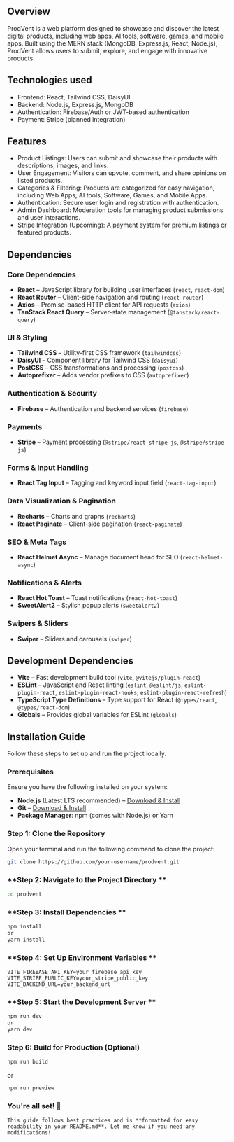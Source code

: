 ## Overview
ProdVent is a web platform designed to showcase and discover the latest digital products, including web apps, AI tools, software, games, and mobile apps. Built using the MERN stack (MongoDB, Express.js, React, Node.js), ProdVent allows users to submit, explore, and engage with innovative products.
## Technologies used
- Frontend: React, Tailwind CSS, DaisyUI
- Backend: Node.js, Express.js, MongoDB
- Authentication: Firebase/Auth or JWT-based authentication
- Payment: Stripe (planned integration)

## Features
- Product Listings: Users can submit and showcase their products with descriptions, images, and links.
- User Engagement: Visitors can upvote, comment, and share opinions on listed products.
- Categories & Filtering: Products are categorized for easy navigation, including Web Apps, AI tools, Software, Games, and Mobile Apps.
- Authentication: Secure user login and registration with authentication.
- Admin Dashboard: Moderation tools for managing product submissions and user interactions.
- Stripe Integration (Upcoming): A payment system for premium listings or featured products.

## Dependencies

### Core Dependencies
- **React** – JavaScript library for building user interfaces (`react`, `react-dom`)
- **React Router** – Client-side navigation and routing (`react-router`)
- **Axios** – Promise-based HTTP client for API requests (`axios`)
- **TanStack React Query** – Server-state management (`@tanstack/react-query`)

### UI & Styling
- **Tailwind CSS** – Utility-first CSS framework (`tailwindcss`)
- **DaisyUI** – Component library for Tailwind CSS (`daisyui`)
- **PostCSS** – CSS transformations and processing (`postcss`)
- **Autoprefixer** – Adds vendor prefixes to CSS (`autoprefixer`)

### Authentication & Security
- **Firebase** – Authentication and backend services (`firebase`)

### Payments
- **Stripe** – Payment processing (`@stripe/react-stripe-js`, `@stripe/stripe-js`)

### Forms & Input Handling
- **React Tag Input** – Tagging and keyword input field (`react-tag-input`)

### Data Visualization & Pagination
- **Recharts** – Charts and graphs (`recharts`)
- **React Paginate** – Client-side pagination (`react-paginate`)

### SEO & Meta Tags
- **React Helmet Async** – Manage document head for SEO (`react-helmet-async`)

### Notifications & Alerts
- **React Hot Toast** – Toast notifications (`react-hot-toast`)
- **SweetAlert2** – Stylish popup alerts (`sweetalert2`)

### Swipers & Sliders
- **Swiper** – Sliders and carousels (`swiper`)

## Development Dependencies
- **Vite** – Fast development build tool (`vite`, `@vitejs/plugin-react`)
- **ESLint** – JavaScript and React linting (`eslint`, `@eslint/js`, `eslint-plugin-react`, `eslint-plugin-react-hooks`, `eslint-plugin-react-refresh`)
- **TypeScript Type Definitions** – Type support for React (`@types/react`, `@types/react-dom`)
- **Globals** – Provides global variables for ESLint (`globals`)

## Installation Guide

Follow these steps to set up and run the project locally.

### **Prerequisites**
Ensure you have the following installed on your system:
- **Node.js** (Latest LTS recommended) – [Download & Install](https://nodejs.org/)
- **Git** – [Download & Install](https://git-scm.com/)
- **Package Manager**: npm (comes with Node.js) or Yarn

### **Step 1: Clone the Repository**
Open your terminal and run the following command to clone the project:
```sh
git clone https://github.com/your-username/prodvent.git

```
### **Step 2: Navigate to the Project Directory **
```sh
cd prodvent
```

### **Step 3: Install Dependencies **
```sh
npm install
or
yarn install
```

### **Step 4: Set Up Environment Variables **
```env
VITE_FIREBASE_API_KEY=your_firebase_api_key
VITE_STRIPE_PUBLIC_KEY=your_stripe_public_key
VITE_BACKEND_URL=your_backend_url
```
### **Step 5: Start the Development Server **
```sh
npm run dev
or
yarn dev
```
### **Step 6: Build for Production (Optional)**
```sh
npm run build
```
or
```sh
npm run preview
```
### **You're all set! 🎉**
```vbnet
This guide follows best practices and is **formatted for easy readability in your README.md**. Let me know if you need any modifications!
```
